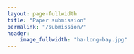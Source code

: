 ```yaml
---
layout: page-fullwidth
title: "Paper submission"
permalink: "/submission/"
header:
    image_fullwidth: "ha-long-bay.jpg"
---
```

